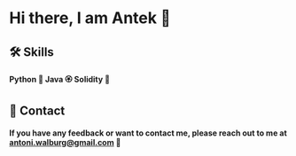 
# Hi there, I am Antek 👋

 ## 🛠 Skills
#### Python 🐍 Java 🏵 Solidity 🐙


## 📧 Contact

#### If you have any feedback or want to contact me, please reach out to me at antoni.walburg@gmail.com 📨





